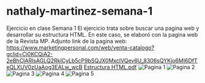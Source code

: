 # nathaly-martinez-semana-1
Ejercicio en clase Semana 1
El ejercicio trata sobre buscar una pagina web y desarrollar su estructura HTML. En este caso, se elaboró con la pagina web de la Revista MP.
Adjunto link de la pagina web:
https://www.marketingpersonal.com/web/venta-catalogo?gclid=Cj0KCQiA2-2eBhClARIsAGLQ2RkICyLb5cP9bSQJX0MxclVQev6U_8306sQYKjo6MI6DfTeQLXUV0zUaAog3EALw_wcB
[Estructura HTML.pdf](https://github.com/NathMfx/nathaly-martinez-semana-1/files/10575854/Estructura.HTML.pdf)
![Pagina 1](https://user-images.githubusercontent.com/85816577/216521128-6b8c0a0f-59fc-401c-a74c-24e6fd06f752.png)
![Pagina 2](https://user-images.githubusercontent.com/85816577/216521136-5c795f22-0273-45b8-a8d7-54d9aa636636.png)
![Pagina 3](https://user-images.githubusercontent.com/85816577/216521151-dd11840c-8f50-4332-8fbe-44430af58bce.png)
![Pagina 4](https://user-images.githubusercontent.com/85816577/216521172-9034f3cc-0189-45ae-9ed5-784e5a702e44.png)
![Pagina 5](https://user-images.githubusercontent.com/85816577/216521190-4a76473e-8f36-4bbb-ac0e-47cd9ae4e378.png)
